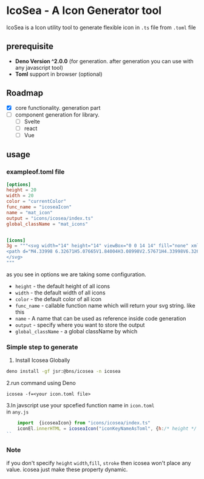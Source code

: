 # IcoSea - A Icon Generator tool

IcoSea is a Icon utility tool to generate flexible icon in `.ts` file from
`.toml` file

## prerequisite

- **Deno Version ^2.0.0** (for generation. after generation you can use with any
  javascript tool)
- **Toml** support in browser (optional)

## Roadmap

- [x] core functionality. generation part
- [ ] component generation for library.
  - [ ] Svelte
  - [ ] react
  - [ ] Vue

## usage

### exampleof.toml file

```toml
[options]
height = 20
width = 20
color = "currentColor"
func_name = "icoseaIcon"
name = "mat_icon"
output = "icons/icosea/index.ts"
global_className = "mat_icons"


[icons]
3g = """<svg width="14" height="14" viewBox="0 0 14 14" fill="none" xmlns="http://www.w3.org/2000/svg">
<path d="M4.33998 6.32671H5.07665V1.84004H3.08998V2.57671H4.33998V6.32671ZM7.25665 6.32671H10.4933V5.59004H7.99331V4.40421H10.4933V1.84004H7.25665V2.57671H9.75665V3.76337H7.25665V6.32671ZM2.25665 12.16H2.99331V8.41004H4.33998V10.91H5.07665V8.41004H6.42331V12.16H7.15998V7.67337H2.25665V12.16ZM8.50665 12.16H9.24331V10.91H11.7433V7.67337H8.50665V12.16ZM9.24331 10.1734V8.41004H11.0066V10.1734H9.24331ZM0.333313 13.6667V0.333374H13.6666V13.6667H0.333313Z" fill="black"/>
</svg>
"""
```

as you see in options we are taking some configuration.

- `height` - the default height of all icons
- `width` - the default width of all icons
- `color` - the default color of all icon
- `func_name` - callable function name which will return your svg string. like
  this
- `name` - A name that can be used as reference inside code generation
- `output` - specify where you want to store the output
- `global_className` - a global className by which

### Simple step to generate

1. Install Icosea Globally

```sh
deno install -gf jsr:@bns/icosea -n icosea
```

2.run command using Deno

```shell
icosea -f=<your icon.toml file>
```

3.In javscript use your spcefied function name in `icon.toml` <br> in `any.js`

```js
    import  {icoseaIcon} from "icons/icosea/index.ts"
    iconEl.innerHTML = icoseaIcon("iconKeyNameAsToml", {h:/* height */: 20, w/* width */: "20px", c/* color */:"#fff", cls/* individual className */: "heckingName"})
``
```

### Note

if you don't specify `height` `width`,`fill`, `stroke` then icosea won't place any value. icosea just make these property dynamic.
